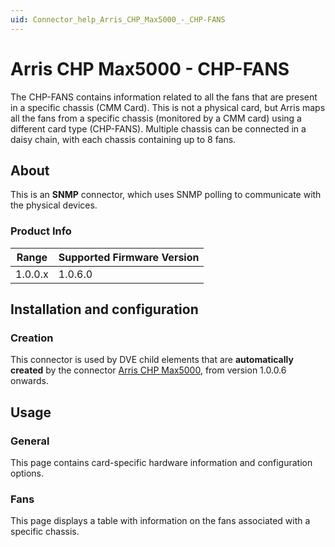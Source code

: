 ```yaml
---
uid: Connector_help_Arris_CHP_Max5000_-_CHP-FANS
---
```


# Arris CHP Max5000 - CHP-FANS

The CHP-FANS contains information related to all the fans that are present in a specific chassis (CMM Card). This is not a physical card, but Arris maps all the fans from a specific chassis (monitored by a CMM card) using a different card type (CHP-FANS). Multiple chassis can be connected in a daisy chain, with each chassis containing up to 8 fans.

## About

This is an **SNMP** connector, which uses SNMP polling to communicate with the physical devices.

### Product Info

| Range | Supported Firmware Version |
|------------------|-----------------------------|
| 1.0.0.x          | 1.0.6.0                     |

## Installation and configuration

### Creation

This connector is used by DVE child elements that are **automatically created** by the connector [Arris CHP Max5000](xref:Connector_help_Arris_CHP_Max5000), from version 1.0.0.6 onwards.

## Usage

### General

This page contains card-specific hardware information and configuration options.

### Fans

This page displays a table with information on the fans associated with a specific chassis.
